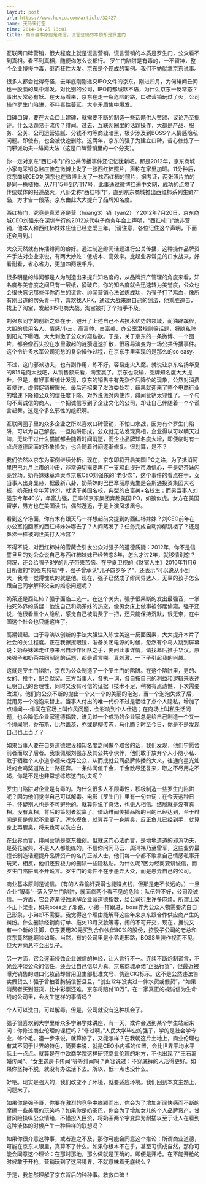 ```yaml
---
layout: post
url: https://www.huxiu.com/article/32427
name: 天马来行空
time: 2014-04-25 13:01
title: 商业基本原则是诚信，谎言营销的本质却是罗生门
---
```

互联网口碑营销，很大程度上就是谎言营销。谎言营销的本质是罗生门，公众看不到真相。看不到真相，随便你怎么说都行。 罗生门陷阱是有毒的，一不留神，整个企业慢慢中毒，继而狂性大发。京东是个现成的案例。我们不妨就拿京东说事。

很多人都会觉得奇怪，去年底刚刚递交IPO文件的京东，刚进四月，为何绯闻丑闻也一股脑的集中爆发。对比别的公司，IPO前都缄默不语，为什么京东一反常态？事出反常必有妖。在天马看来，京东在走一条危险的路，口碑营销玩过了火，公司操作罗生门陷阱，不料毒性蔓延，大小矛盾集中爆发。

口碑口碑，要在大众口上建碑，就需要不断的制造一些话题供人赞颂、议论乃至批评。什么话题易于流传？绯闻。过去，互联网圈里的话题操作，大都是产品、服务、公关、公司运营猫腻、分钱不均等商业暗黑，极少涉及到BOSS个人情感隐私问题。即使有，也会被快速删除。这两年，京东的强子为建立口碑，苦心修炼了一门邪派功夫--绯闻大法（这是口碑营销里的一个分支）。

你一定对京东“西红柿门”的公共传播事件还记忆犹新吧。那是2012年，京东商城小家电采销总监庄佳在微博上发了一张西红柿照片，声称在家里加班。11分钟后，京东商城CEO刘强东也在微博上发了一株西红柿的照片，据考证，两张照片拍的是同一株植物。从7月15号到7月17号，此事通过微博红遍中文网，成功的点燃了传统媒体的报道战火，八卦史称“西红柿门”，直到京东商城推出西红柿系列生鲜产品，方才告一段落。京东由此大大提升了品牌知名度。

西红柿门，究竟是真爱还是营（huang3）销（yan2）？2012年7月20日，京东商城CEO刘强东在深圳举行的2012派代电子商务年会上声明，“西红柿门”绝非营销，他本人和西红柿妹妹庄佳已经恋爱三年。（请注意，各位记住这个声明，下面还会用到。）

大众天然就有传播绯闻的癖好。通过制造绯闻话题进行公关传播，这种操作品牌资产手法对企业来说，有两大妙处：低成本、高效率。比起业界常见的口水战来，好看耐看，省心省力，更加四两拨千斤。

很多明星的绯闻都是人为制造出来提升知名度的，从品牌资产管理的角度来看，知名度与美誉度之间只有一层纸，捅破它，你的知名度就会迅速转为美誉度，公众也会很快忘记那些伴你而生的谎言。绯闻营销心法试炼成功，为强子打了鸡血，像所有刚出道的愣头青一样，喜欢找人PK，通过大战来磨自己的剑法，他乘胜追击，找上了淘宝，发起815电商大战。淘宝被打了个措手不及。

刘强东同学的创新之处在于，避开了上述自己不占技术优势的领域，而独辟蹊径，大胆的启用名人、情感/小三、高富帅、白富美、办公室潜规则等话题，将隐私晾到阳光下曝晒，大大刺激了公众的窥私欲。于是，关于京东的一条微博、一个图片，都会像石头投在水里激起的涟漪迅速扩散，很容易演变为一场公共传播事件。这个令许多水军公司犯愁的复杂操作过程，在京东手里实现的是那么的so easy。

不过，这门邪派功夫，也有副作用，练不好，容易走火入魔。就说让京东名扬华夏的815电商大战吧，从销售额来看，淘宝赢了。京东也没输，品牌知名度大大提升。但是，有好事者统计发现，京东的销售中有先涨价后降价的现象，公然对消费者使诈，虚假促销被曝光，最后还招来了发改委处罚，结果就迎来了整个电商行业的增速下降和公众的信任度下降。对外说谎对内使诈，绯闻营销太邪性了。一个句句不离诚信的商人，一个把诚信写到了企业文化的公司，却让自己伴随着一个个谎言起舞。这是个多么邪性的组织啊。

互联网圈子里的众多企业之所以喜欢口碑营销，不怕口水战，因为有个罗生门陷阱，可以为自己解套。一旦陷阱形成，公众就无法发现真相，企业得以可以瞒天过海，无论干过什么猫腻都会随着时间消逝，而企业品牌知名度大增，即便临时有一点点道德层面的形象损失，也会随着时间逐渐修复。很划算，是不？

我们依然以京东为案例继续分析。现在，京东即将开启美国IPO之路，为了抵消阿里巴巴九月上市的冲击，非常迫切需要再打一支鸡血提升市场信心，于是奶茶妹闪亮登场。奶茶妹妹章泽天与京东CEO刘强东的“老少恋”，这个事件的看点在于，女当事人出身显赫，据最新八卦，奶茶妹的巴巴章丽厚先生是会斯通投资集团大老板，奶茶妹今年芳龄21，就读于美国名校，典型的白富美+名校生；而男当事人刘强东今年40岁，年富力强，正率领京东集团奔赴美国IPO，如狼似虎。女方在美国留学，男方也在美国读书，偶然邂逅，于是上演凤求凰兮。

看到这个场面，你有木有跟天马一样想起前文提到的西红柿妹妹？刘CEO前年在办公室抱回家的西红柿妹妹哪去了？人间蒸发了？任务完成自动抑郁跳楼了？还是鼻涕一样被刘世美打入冷宫？

不得不说，对西红柿妹的雪藏会引发公众对强子的道德质疑：2012年，你不是信誓旦旦的对公众说自己与西红柿妹妹已经苦恋3年，怎么才过2年，就移情别恋？何况，还会给强子8岁的儿子带来苦恼。在宁夏卫视的《财富人生》2010年11月6日所做的“刘强东特辑”中，强子曾承认“儿子四岁多了”，还表示“可以说从小到大，我唯一觉得愧疚的就是他。现在，强子已然成了绯闻界达人，无辜的孩子怎么跟自己同学解释父亲的婚恋问题呢？

奶茶还是西红柿？强子面临二选一。在这个关头，强子很果断的发出最强音，一掌拍死外界的质疑：他说自己和奶茶妹的热恋，像男女床上做事被邻居偷窥。强子还说，他很看重个人隐私，感觉自己被消费了一把，还只能保持沉默，很无奈，在中国这个社会也只能这样了。

高潮顿起。由于导演以创新的手法大胆注入陈世美这一反面因素，大大提升本片了社会的关注程度。正在我擦擦眼镜，准备关闭电源的时候，忽然有个鸟人跳到屏幕说：奶茶妹妹走红原来出自炒作团队之手，要问此事详情，请找幕后推手华汉。原来强子和奶茶共同制造的话题，都是谎言哪。真刺激。一下子引起我的兴趣。

这就是罗生门陷阱，京东为公众制造了一个罗生门的陷阱。在这个陷阱里，男的、女的、推手，配合默契。三方当事人，各执一词，各自按自己的利益和逻辑来表述证明自己的合理性，同时又没有可信的证据（技术不足，稍微有点遗憾，下次需要改进）。他们向公众不断的抛出一个又一个的美丽的泡泡，当一个泡泡失效了后，就用另一个泡泡来替上。当事人付出的唯一代价不过是牺牲了点个人隐私，增加了点绯闻---绯闻在官场上叫作风问题，会影响到个人仕途；在商场上叫私生活问题，也会降低企业家道德指数，谁见过一个成功的企业家总是给自己制造一个又一个绯闻呢，乔布斯，比尔盖茨，亦或是柳传志，马化腾？时至今日，你是不是发现自己也上当了？

如果当事人要在自身道德建设和知名度之间做个取舍的话，我们发现，他们宁愿舍前者而取了后者。我很佩服刘强东及其公共小伙伴，他们敢于放弃个人小隐小私、敢于牺牲个人小道小德来戏弄公众，从而成就公司品牌传播的大义，往通向星光灿烂的金鸡奖道路上一路狂奔。一条绯闻值千金，千金散尽还复来，取之不尽用之不竭，你是不是也非常想练练这门功夫呢？

罗生门陷阱对企业是有毒的。为什么很多人不顾毒性，积极制造一些罗生门陷阱呢？因为他们觉得自己可以解毒。电影《罗生门》里有一句台词：在今天这种日子，怀疑别人也是不可避免的。就算你说了真话，也无人相信。结局就是没有真相。没有真相，背后的策划者就赢了。借助绯闻传播品牌的目的已经达到，至于绯闻是真是假就不重要了。浑水摸鱼，就算弄了一身腥臭，反正鱼儿已经到手，就算身上再腥臭，将来也可以洗白白。

在业界而言，绯闻营销是京东独创。但就这门心法而言，是地地道道的邪派功夫，是葵花宝典，不是人人都能练的。不信你问问马云、周鸿祎乃至雷军，这些业界最擅长制造话题提升品牌资产的名门正派人士，他们每一个都不敢拿自己情感私事开玩笑，相反，他们还要极力的删除一些隐私贴。为什么呢?因为经商要讲诚信，而罗生门陷阱离不开谎言。罗生门的毒性不在于愚弄大众，而是愚弄自己的公司。

商业基本原则是诚信。（有的人靠偷奸耍滑也能赚点钱，但那是走不长远的。）一旦企业“服毒”--落入罗生门陷阱，就面临两个看不见的危险：队伍带不好，公司没诚信。一方面，它会逐渐侵蚀消解企业家道德指数，给公司衍生许多麻烦。所谓上梁不正下梁歪，如果boss走了邪路，小弟一样跟进，boss作为公众人物需要洗白自己形象，小弟却不需要。我觉得这个理由能解释这些年来京东跟合作供应商产生的纠纷。什么删除经销商订单、拖欠13月货款等等，闹的不可开交，现在，据说又有一个新的注脚，京东要用20元买到合作伙伴80%的股份，控股子公司的老总和京东竟然能翻脸如斯。当然，有的公司里是小弟走邪路，BOSS虽装作视而不见，但大方向总不会出乱子。

另一方面，它会逐渐侵蚀企业诚信的神经，让人言行不一。连续不断炮制谎言，不光会冲淡公众的信任，还会让自己信以为真。京东商城承诺“正品行货”，但最近被曝光销售的进口化妆品却冒用卫生部批准文号、伪造CIQ标示。这不是公然违法售卖假货么！强子曾拍着胸脯信誓旦旦，“创业12年没卖过一件水货或假货”，“如果消费者买到假货，比中彩票还难，京东将赔付10万”。在一家真正的视诚信为生命线的公司里，会发生这样的事情吗？

个人可以洗白，可以解毒。但是，公司就没有这种机会了。

强子很喜欢到大学里给众多学弟学妹讲座，有一天，或许会遇到某个学生站起来问：你修过商业伦理的课程吗？“修过啊。”人民大学毕业的强子，学的是社会学专业，修个毛。退一步来说，就算修了，又能怎样？在我朝这片土地上，商业伦理也有其不同于世界的特色，简要来说，就是CEO小内裤的位置，会比世界平均水平低上一点点。就算是在中欧商学院这样研究商业伦理的地方，不也出现了“王石离婚传闻”、“女生送房卡传闻”等等绯闻吗？肖容说过：不穿底裤的人活得更好。如果你坚持不脱，就没有办法活下去。所以，低一点也没什么。

好吧。现实是强大的，我们改变不了环境，就要适应环境。我们回到本文主题上，问题来了。

如果你是强子哥，你要在激烈的竞争中脱颖而出，你会为了增加新闻快感而不断的摩擦一些美丽的玩笑吗？如果你是奶茶巴，你会为了增加女儿的个人品牌资产，甘冒风险操纵公众情绪，不惜投入巨资，将奶茶两个字变异为耐插以至于让人在看到这种液体的时候产生一种异样的联想吗？

如果你很介意这种事，或者避之不及，那你可能会同意这个推论：所谓商业道德，可能在京东人眼里，真算不了什么。如果你根本不在乎，甚至习惯成自然，那你可能会同意这个理论：在那时那地，那么做就是正确的。即便是开枪。在不能开枪的时候敢于开枪。营销玩到了这层境界，不就意味着无底线么？

于是，我忽然理解了京东背后的种种事。救救口碑！

